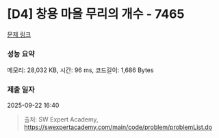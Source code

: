 # [D4] 창용 마을 무리의 개수 - 7465 

[문제 링크](https://swexpertacademy.com/main/code/problem/problemDetail.do?contestProbId=AWngfZVa9XwDFAQU) 

### 성능 요약

메모리: 28,032 KB, 시간: 96 ms, 코드길이: 1,686 Bytes

### 제출 일자

2025-09-22 16:40



> 출처: SW Expert Academy, https://swexpertacademy.com/main/code/problem/problemList.do